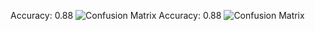 Accuracy: 0.88
![](./model/confusion_matrix.png "Confusion Matrix")
Accuracy: 0.88
![](./model/confusion_matrix.png "Confusion Matrix")
